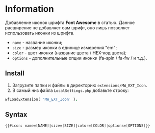 # Information

Добавление иконок шрифта **Font Awesome** в статью. Данное расширение не добавляет сам шрифт, оно лишь позволяет использовать иконки из шрифта.

- `name` - название иконки;
- `size` - размер иконки в единице измерения "em";
- `color` - цвет иконки (название цвета / HEX-код цвета);
- `options` - дополнительные опции иконки (fa-spin / fa-fw / и т.д.).

## Install

1. Загрузите папки и файлы в директорию `extensions/MW_EXT_Icon`.
2. В самый низ файла `LocalSettings.php` добавьте строку:

```php
wfLoadExtension( 'MW_EXT_Icon' );
```

## Syntax

```html
{{#icon: name=[NAME]|size=[SIZE]|color=[COLOR]|options=[OPTIONS]}}
```
